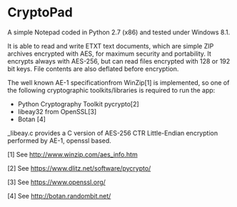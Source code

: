CryptoPad
=========

A simple Notepad coded in Python 2.7 (x86) and tested under Windows 8.1.


It is able to read and write ETXT text documents, which are simple ZIP archives encrypted with AES, for maximum security and portability.
It encrypts always with AES-256, but can read files encrypted with 128 or 192 bit keys.
File contents are also deflated before encryption.


The well known AE-1 specificationfrom WinZip[1] is implemented, so one of the following cryptographic toolkits/libraries is required to run the app:

- Python Cryptography Toolkit pycrypto[2]
- libeay32 from OpenSSL[3]
- Botan [4]

_libeay.c provides a C version of AES-256 CTR Little-Endian encryption performed by AE-1, openssl based.



[1] See http://www.winzip.com/aes_info.htm

[2] See https://www.dlitz.net/software/pycrypto/

[3] See https://www.openssl.org/

[4] See http://botan.randombit.net/
